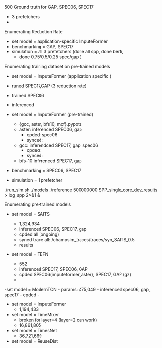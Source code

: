 500 Ground truth for GAP, SPEC06, SPEC17
- 3 prefetchers
-
Enumerating Reduction Rate
- set model = application-specific ImputeFormer
- benchmarking = GAP, SPEC17
- simulation = all 3 prefetchers (done all spp, done berti,
	- done 0.75/0.5/0.25 spec/gap )

Enumerating training dataset on pre-trained models
- set model = ImputeFormer (application specific	)
- runed SPEC17,GAP (3 reduction rate)
- trained SPEC06 
- inferenced

- set model = ImputeFormer (pre-trained)
	- {gcc, aster, bfs10, mcf}.pypots	
	- aster: inferenced  SPEC06, gap
		- cpded: spec06
		- synced:
	- gcc: inferendced SPEC17, gap, spec06
		- cpded:
		- synced:
	- bfs-10 inferenced SPEC17, gap


- benchmarking = SPEC06, SPEC17
- simulation = 1 prefetcher

./run_sim.sh ./models ./reference 500000000 SPP_single_core_dev_results > log_spp 2>&1 &

Enumerating pre-trained models
- set model = SAITS
	- 1,324,934
	- inferenced SPEC06, SPEC17, gap
	- cpded all (ongoing)
	- syned trace all: /champsim_traces/traces/syn_SAITS_0.5
	- results
	
- set model = TEFN
	- 552
	- inferenced SPEC17, SPEC06, GAP
	- cpded SPEC06(imputeformer_aster), SPEC17, GAP (gz)
	- 

-set model = ModernTCN
	- params:  475,049
	- inferenced spec06, gap, spec17
	- cpded
	- 
- set model = ImputeFormer 
	- 1,194,433
- set model = TimeMixer
	- broken for layer=4 (layer=2 can work)
	- 16,861,805
- set model = TimesNet
	- 36,721,669
- set model = ReuseDist
<!--stackedit_data:
eyJoaXN0b3J5IjpbMTM1NzcxODA5LC0xOTUxNzQ5NjI5LDYxMj
UyNjU0MywxMzgwNjEyNzQ5LDQ3MTkzMTQwNCwxNzk5NDAxODE0
LDY3NjI4MTU2NCwtMTgwNjMxNDQ1OCwxNzM1MzQzMjY1LDIwNz
M2NjQwMDgsLTExNjU5NTYwNjAsLTE1ODk5ODQyODQsMzU2Mjkx
MDQzLC0xMTIwODAwNTU4LC0yNjI4OTA2ODYsLTE0OTg0NjU5OD
AsLTE2MzgwNDU1OTMsLTE5Mzc0NzQ2NzgsMTk2OTQyODQ4LDEw
NDY0MDk4OTRdfQ==
-->